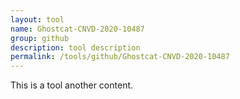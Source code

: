 ```yaml
---
layout: tool
name: Ghostcat-CNVD-2020-10487
group: github
description: tool description
permalink: /tools/github/Ghostcat-CNVD-2020-10487
---
```

This is a tool another content.